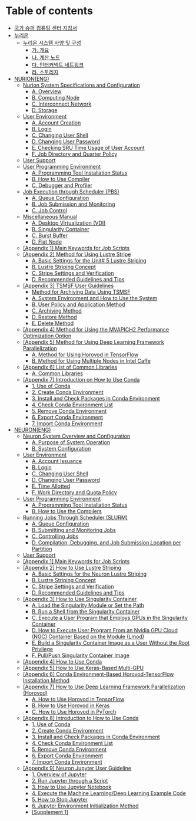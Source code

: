 # Table of contents

* [국가 슈퍼 컴퓨팅 센터 지침서](README.md)
* [누리온](undefined/README.md)
  * [누리온 시스템 사양 및 구성](ksc/kor/NURION\(KOR\)/NSSaC/README.md)
    * [가. 개요](ksc/kor/NURION\(KOR\)/NSSaC/Overview.md)
    * [나. 계산 노드](ksc/kor/NURION\(KOR\)/NSSaC/ComputingNode.md)
    * [다. 인터커넥트 네트워크](ksc/kor/NURION\(KOR\)/NSSaC/InterconnectNetwork.md)
    * [라. 스토리지](ksc/kor/NURION\(KOR\)/NSSaC/Storage.md)
* [NURION(ENG)](nurion-eng/README.md)
  * [Nurion System Specifications and Configuration](ksc/eng/NURION\(ENG\)/NSSaC/README.md)
    * [A. Overview](ksc/eng/NURION\(ENG\)/NSSaC/Overview.md)
    * [B. Computing Node](ksc/eng/NURION\(ENG\)/NSSaC/ComputingNode.md)
    * [C. Interconnect Network](ksc/eng/NURION\(ENG\)/NSSaC/InterconnectNetwork.md)
    * [D. Storage](ksc/eng/NURION\(ENG\)/NSSaC/Storage.md)
  * [User Environment](ksc/eng/NURION\(ENG\)/UE/README.md)
    * [A. Account Creation](ksc/eng/NURION\(ENG\)/UE/AccountCreation.md)
    * [B. Login](ksc/eng/NURION\(ENG\)/UE/Login.md)
    * [C. Changing User Shell](ksc/eng/NURION\(ENG\)/UE/ChangingUserShell.md)
    * [D. Changing User Password](ksc/eng/NURION\(ENG\)/UE/ChangingUserPassword.md)
    * [E. Checking SRU Time Usage of User Account](ksc/eng/NURION\(ENG\)/UE/CheckingSRUTimeUsageofUserAccount.md)
    * [F. Job Directory and Quarter Policy](ksc/eng/NURION\(ENG\)/UE/JobDirectoryandQuarterPolicy.md)
  * [User Support](ksc/eng/NURION\(ENG\)/US/README.md)
  * [User Programming Environment](ksc/eng/NURION\(ENG\)/UPE/README.md)
    * [A. Programming Tool Installation Status](ksc/eng/NURION\(ENG\)/UPE/ProgrammingToolInstallationStatus.md)
    * [B. How to Use Compiler](ksc/eng/NURION\(ENG\)/UPE/HowtoUseCompiler.md)
    * [C. Debugger and Profiler](ksc/eng/NURION\(ENG\)/UPE/DebuggerandProfiler.md)
  * [Job Execution through Scheduler (PBS)](ksc/eng/NURION\(ENG\)/JEtS\(PBS\)/README.md)
    * [A. Queue Configuration](ksc/eng/NURION\(ENG\)/JEtS\(PBS\)/QueueConfiguration.md)
    * [B. Job Submission and Monitoring](ksc/eng/NURION\(ENG\)/JEtS\(PBS\)/JobSubmissionandMonitoring.md)
    * [C. Job Control](ksc/eng/NURION\(ENG\)/JEtS\(PBS\)/JobControl.md)
  * [Miscellaneous Manual](ksc/eng/NURION\(ENG\)/MM/README.md)
    * [A. Desktop Virtualization (VDI)](ksc/eng/NURION\(ENG\)/MM/DesktopVirtualization\(VDI\).md)
    * [B. Singularity Container](ksc/eng/NURION\(ENG\)/MM/SingularityContainer.md)
    * [C. Burst Buffer](ksc/eng/NURION\(ENG\)/MM/BurstBuffer.md)
    * [D. Flat Node](ksc/eng/NURION\(ENG\)/MM/FlatNode.md)
  * [\[Appendix 1\] Main Keywords for Job Scripts](ksc/eng/NURION\(ENG\)/Appendix1/README.md)
  * [\[Appendix 2\] Method for Using Lustre Stripe](ksc/eng/NURION\(ENG\)/Appendix2/README.md)
    * [A. Basic Settings for the Unit# 5 Lustre Striping](ksc/eng/NURION\(ENG\)/Appendix2/LustreStriping.md)
    * [B. Lustre Striping Concept](ksc/eng/NURION\(ENG\)/Appendix2/LustreStripingConcept.md)
    * [C. Stripe Settings and Verification](ksc/eng/NURION\(ENG\)/Appendix2/StripeSettingsandVerification.md)
    * [D. Recommended Guidelines and Tips](ksc/eng/NURION\(ENG\)/Appendix2/RecommendedGuidelinesandTips.md)
  * [\[Appendix 3\] TSMSF User Guidelines](ksc/eng/NURION\(ENG\)/Appendix3/README.md)
    * [Method for Archiving Data Using TSMSF](ksc/eng/NURION\(ENG\)/Appendix3/MethodforArchivingDataUsingTSMSF.md)
    * [A. System Environment and How to Use the System](ksc/eng/NURION\(ENG\)/Appendix3/SystemEnvironmentandHowtoUsetheSystem.md)
    * [B. User Policy and Application Method](ksc/eng/NURION\(ENG\)/Appendix3/UserPolicyandApplicationMethod.md)
    * [C. Archiving Method](ksc/eng/NURION\(ENG\)/Appendix3/ArchivingMethod.md)
    * [D. Restore Method](ksc/eng/NURION\(ENG\)/Appendix3/RestoreMethod.md)
    * [E. Delete Method](ksc/eng/NURION\(ENG\)/Appendix3/DeleteMethod.md)
  * [\[Appendix 4\] Method for Using the MVAPICH2 Performance Optimization Option](ksc/eng/NURION\(ENG\)/Appendix4/README.md)
  * [\[Appendix 5\] Method for Using Deep Learning Framework Parallelization](ksc/eng/NURION\(ENG\)/Appendix5/README.md)
    * [A. Method for Using Horovod in TensorFlow](ksc/eng/NURION\(ENG\)/Appendix5/MethodforUsingHorovodinTensorFlow.md)
    * [B. Method for Using Multiple Nodes in Intel Caffe](ksc/eng/NURION\(ENG\)/Appendix5/MethodforUsingMultipleNodesinIntelCaffe.md)
  * [\[Appendix 6\] List of Common Libraries](ksc/eng/NURION\(ENG\)/Appendix6/README.md)
    * [A. Common Libraries](ksc/eng/NURION\(ENG\)/Appendix6/CommonLibraries.md)
  * [\[Appendix 7\] Introduction on How to Use Conda](ksc/eng/NURION\(ENG\)/Appendix7/README.md)
    * [1. Use of Conda](ksc/eng/NURION\(ENG\)/Appendix7/UseofConda.md)
    * [2. Create Conda Environment](ksc/eng/NURION\(ENG\)/Appendix7/CreateCondaEnvironment.md)
    * [3. Install and Check Packages in Conda Environment](ksc/eng/NURION\(ENG\)/Appendix7/InstallandCheckPackagesinCondaEnvironment.md)
    * [4. Check Conda Environment List](ksc/eng/NURION\(ENG\)/Appendix7/CheckCondaEnvironmentList.md)
    * [5. Remove Conda Environment](ksc/eng/NURION\(ENG\)/Appendix7/RemoveCondaEnvironment.md)
    * [6. Export Conda Environment](ksc/eng/NURION\(ENG\)/Appendix7/ExportCondaEnvironment.md)
    * [7. Import Conda Environment](ksc/eng/NURION\(ENG\)/Appendix7/ImportCondaEnvironment.md)
* [NEURON(ENG)](neuron-eng/README.md)
  * [Neuron System Overview and Configuration](ksc/eng/NEURON\(ENG\)/NSOaC/README.md)
    * [A. Purpose of System Operation](ksc/eng/NEURON\(ENG\)/NSOaC/PurposeofSystemOperation.md)
    * [B. System Configuration](ksc/eng/NEURON\(ENG\)/NSOaC/SystemConfiguration.md)
  * [User Environment](ksc/eng/NEURON\(ENG\)/UE/README.md)
    * [A. Account Issuance](ksc/eng/NEURON\(ENG\)/UE/AccountIssuance.md)
    * [B. Login](ksc/eng/NEURON\(ENG\)/UE/Login.md)
    * [C. Changing User Shell](ksc/eng/NEURON\(ENG\)/UE/ChangingUserShell.md)
    * [D. Changing User Password](ksc/eng/NEURON\(ENG\)/UE/ChangingUserPassword.md)
    * [E. Time Allotted](ksc/eng/NEURON\(ENG\)/UE/TimeAllotted.md)
    * [F. Work Directory and Quota Policy](ksc/eng/NEURON\(ENG\)/UE/WorkDirectoryandQuotaPolicy.md)
  * [User Programming Environment](ksc/eng/NEURON\(ENG\)/UPE/README.md)
    * [A. Programming Tool Installation Status](ksc/eng/NEURON\(ENG\)/UPE/ProgrammingToolInstallationStatus.md)
    * [B. How to Use the Compilers](ksc/eng/NEURON\(ENG\)/UPE/HowtoUsetheCompilers.md)
  * [Running Jobs Through Scheduler (SLURM)](ksc/eng/NEURON\(ENG\)/RJTS\(SLURM\)/README.md)
    * [A. Queue Configuration](ksc/eng/NEURON\(ENG\)/RJTS\(SLURM\)/QueueConfiguration.md)
    * [B. Submitting and Monitoring Jobs](ksc/eng/NEURON\(ENG\)/RJTS\(SLURM\)/SubmittingandMonitoringJobs.md)
    * [C. Controlling Jobs](ksc/eng/NEURON\(ENG\)/RJTS\(SLURM\)/ControllingJobs.md)
    * [D. Compilation, Debugging, and Job Submission Location per Partition](ksc/eng/NEURON\(ENG\)/RJTS\(SLURM\)/Compilation\_Debugging\_andJobSubmissionLocationperPartition.md)
  * [User Support](ksc/eng/NEURON\(ENG\)/US/README.md)
  * [\[Appendix 1\] Main Keywords for Job Scripts](ksc/eng/NEURON\(ENG\)/Appendix1/README.md)
  * [\[Appendix 2\] How to Use Lustre Striping](ksc/eng/NEURON\(ENG\)/Appendix2/README.md)
    * [A. Basic Settings for the Neuron Lustre Striping](ksc/eng/NEURON\(ENG\)/Appendix2/LustreStriping.md)
    * [B. Lustre Striping Concept](ksc/eng/NEURON\(ENG\)/Appendix2/LustreStripingConcept.md)
    * [C. Stripe Settings and Verification](neuron-eng/appendix2/c.-stripe-settings-and-verification.md)
    * [D. Recommended Guidelines and Tips](neuron-eng/appendix2/d.-recommended-guidelines-and-tips.md)
  * [\[Appendix 3\] How to Use Singularity Container](ksc/eng/NEURON\(ENG\)/Appendix3/README.md)
    * [A. Load the Singularity Module or Set the Path](ksc/eng/NEURON\(ENG\)/Appendix3/LoadtheSingularityModuleorSetthePath.md)
    * [B. Run a Shell from the Singularity Container](ksc/eng/NEURON\(ENG\)/Appendix3/RunaShellfromtheSingularityContainer.md)
    * [C. Execute a User Program that Employs GPUs in the Singularity Container](ksc/eng/NEURON\(ENG\)/Appendix3/ExecuteaUserProgramthatEmploysGPUsintheSingularityContainer.md)
    * [D. How to Execute User Program From an Nvidia GPU Cloud (NGC) Container Based on the Module (Lmod)](ksc/eng/NEURON\(ENG\)/Appendix3/HowtoExecuteUserProgramFromanNvidiaGPUCloud\(NGC\)ContainerBasedontheModule\(Lmod\).md)
    * [E. Build a Singularity Container Image as a User Without the Root Privilege](ksc/eng/NEURON\(ENG\)/Appendix3/BuildaSingularityContainerImageasaUserWithouttheRootPrivilege.md)
    * [F. Pull/Push Singularity Container Image](ksc/eng/NEURON\(ENG\)/Appendix3/Pull\_PushSingularityContainerImage.md)
  * [\[Appendix 4\] How to Use Conda](ksc/eng/NEURON\(ENG\)/Appendix4/README.md)
  * [\[Appendix 5\] How to Use Keras-Based Multi-GPU](ksc/eng/NEURON\(ENG\)/Appendix5/README.md)
  * [\[Appendix 6\] Conda Environment-Based Horovod-TensorFlow Installation Method](ksc/eng/NEURON\(ENG\)/Appendix6/README.md)
  * [\[Appendix 7\] How to Use Deep Learning Framework Parallelization (Horovod)](ksc/eng/NEURON\(ENG\)/Appendix7/README.md)
    * [A. How to Use Horovod in TensorFlow](ksc/eng/NEURON\(ENG\)/Appendix7/HowtoUseHorovodinTensorFlow.md)
    * [B. How to Use Horovod in Keras](ksc/eng/NEURON\(ENG\)/Appendix7/HowtoUseHorovodinKeras.md)
    * [C. How to Use Horovod in PyTorch](ksc/eng/NEURON\(ENG\)/Appendix7/HowtoUseHorovodinPyTorch.md)
  * [\[Appendix 8\] Introduction to How to Use Conda](ksc/eng/NEURON\(ENG\)/Appendix8/README.md)
    * [1. Use of Conda](ksc/eng/NEURON\(ENG\)/Appendix8/UseofConda.md)
    * [2. Create Conda Environment](ksc/eng/NEURON\(ENG\)/Appendix8/CreateCondaEnvironment.md)
    * [3. Install and Check Packages in Conda Environment](ksc/eng/NEURON\(ENG\)/Appendix8/InstallandCheckPackagesinCondaEnvironment.md)
    * [4. Check Conda Environment List](ksc/eng/NEURON\(ENG\)/Appendix8/CheckCondaEnvironmentList.md)
    * [5. Remove Conda Environment](ksc/eng/NEURON\(ENG\)/Appendix8/RemoveCondaEnvironment.md)
    * [6. Export Conda Environment](ksc/eng/NEURON\(ENG\)/Appendix8/ExportCondaEnvironment.md)
    * [7. Import Conda Environment](ksc/eng/NEURON\(ENG\)/Appendix8/ImportCondaEnvironment.md)
  * [\[Appendix 9\] Neuron Jupyter User Guideline](ksc/eng/NEURON\(ENG\)/Appendix9/README.md)
    * [1. Overview of Jupyter](ksc/eng/NEURON\(ENG\)/Appendix9/OverviewofJupyter.md)
    * [2. Run Jupyter through a Script](ksc/eng/NEURON\(ENG\)/Appendix9/RunJupyterthroughaScript.md)
    * [3. How to Use Jupyter Notebook](ksc/eng/NEURON\(ENG\)/Appendix9/HowtoUseJupyterNotebook.md)
    * [4. Execute the Machine Learning/Deep Learning Example Code](ksc/eng/NEURON\(ENG\)/Appendix9/ExecutetheMachineLearning\_DeepLearningExampleCode.md)
    * [5. How to Stop Jupyter](ksc/eng/NEURON\(ENG\)/Appendix9/HowtoStopJupyter.md)
    * [6. Jupyter Environment Initialization Method](ksc/eng/NEURON\(ENG\)/Appendix9/JupyterEnvironmentInitializationMethod.md)
    * [\[Supplement 1\]](ksc/eng/NEURON\(ENG\)/Appendix9/Supplement1.md)
